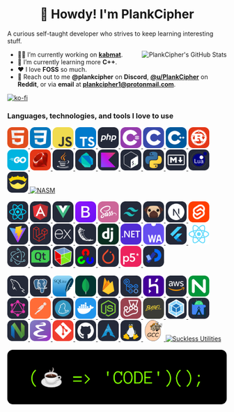 <h1 align="center">👋 Howdy! I'm PlankCipher</h1>

A curious self-taught developer who strives to keep learning interesting stuff.

<img alt="PlankCipher's GitHub Stats" src="https://github-readme-stats.vercel.app/api?username=plankcipher&count_private=true&show_icons=true&include_all_commits=true&theme=chartreuse-dark&custom_title=PlankCipher's%20GitHub%20Stats&hide_border=true&border_radius=13&rank_icon=github" align="right" />

- 👨‍💻 I’m currently working on [**kabmat**](https://github.com/PlankCipher/kabmat).
- 🌱 I’m currently learning more **C++**.
- ❤️ I love **FOSS** so much.
- 💬 Reach out to me **@plankcipher** on **Discord**, [**@u/PlankCipher**](https://www.reddit.com/u/PlankCipher) on **Reddit**, or via **email** at **plankcipher1@protonmail.com**.

[![ko-fi](https://ko-fi.com/img/githubbutton_sm.svg)](https://ko-fi.com/Y8Y4HZ5S3)

### Languages, technologies, and tools I love to use

<!-- HTML -->
<a href="https://developer.mozilla.org/en-us/docs/Web/HTML">
  <img alt="HTML5" src="./assets/icons/html.svg" width="48" height="48" />
</a>

<!-- CSS -->
<a href="https://developer.mozilla.org/en-us/docs/Web/CSS">
  <img alt="CSS3" src="./assets/icons/css.svg" width="48" height="48" />
</a>

<!-- JavaScript -->
<a href="https://developer.mozilla.org/en-us/docs/Web/JavaScript">
  <img alt="JavaScript" src="./assets/icons/js.svg" width="48" height="48" />
</a>

<!-- TypeScript -->
<a href="https://www.typescriptlang.org/">
  <img alt="TypeScript" src="./assets/icons/ts.svg" width="48" height="48" />
</a>

<!-- PHP -->
<a href="https://www.php.net/">
  <img alt="PHP" src="./assets/icons/php.svg" width="48" height="48" />
</a>

<!-- C# -->
<a href="https://learn.microsoft.com/en-us/dotnet/csharp/">
  <img alt="C#" src="./assets/icons/csharp.svg" width="48" height="48" />
</a>

<!-- C -->
<a href="https://en.wikipedia.org/wiki/C_(programming_language)">
  <img alt="C" src="./assets/icons/c.svg" width="48" height="48" />
</a>

<!-- C++ -->
<a href="https://isocpp.org/">
  <img alt="C++" src="./assets/icons/cpp.svg" width="48" height="48" />
</a>

<!-- Rust -->
<a href="https://www.rust-lang.org/">
  <img alt="Rust" src="./assets/icons/rust.svg" width="48" height="48" />
</a>

<!-- Go -->
<a href="https://go.dev/">
  <img alt="Go" src="./assets/icons/go.svg" width="48" height="48" />
</a>

<!-- Ruby -->
<a href="https://www.ruby-lang.org/en/">
  <img alt="Ruby" src="./assets/icons/ruby.svg" width="48" height="48" />
</a>

<!-- Java -->
<a href="https://www.oracle.com/java/">
  <img alt="Java" src="./assets/icons/java.svg" width="48" height="48" />
</a>

<!-- Dart -->
<a href="https://dart.dev/">
  <img alt="Dart" src="./assets/icons/dart.svg" width="48" height="48" />
</a>

<!-- Kotlin -->
<a href="https://kotlinlang.org/">
  <img alt="Kotlin" src="./assets/icons/kotlin.svg" width="48" height="48" />
</a>

<!-- Bash -->
<a href="https://www.gnu.org/software/bash/">
  <img alt="Bash" src="./assets/icons/bash.svg" width="48" height="48" />
</a>

<!-- Python -->
<a href="https://www.python.org/">
  <img alt="Python" src="./assets/icons/python.svg" width="48" height="48" />
</a>

<!-- Markdown -->
<a href="https://daringfireball.net/projects/markdown/">
  <img alt="Markdown" src="./assets/icons/markdown.svg" width="48" height="48" />
</a>

<!-- Lua -->
<a href="https://www.lua.org/about.html">
  <img alt="Lua" src="./assets/icons/lua.svg" width="48" height="48" />
</a>

<!-- Nim -->
<a href="https://nim-lang.org/">
  <img alt="Nim" src="./assets/icons/nim.svg" width="48" height="48" />
</a>

<!-- NASM -->
<a href="https://www.nasm.us/">
  <img alt="NASM" src="https://www.nasm.us/images/nasm.png" width="48" height="48" />
</a>

<br />
<br />

<!-- React -->
<a href="https://reactjs.org/">
  <img alt="React" src="./assets/icons/react.svg" width="48" height="48" />
</a>

<!-- AngularJS -->
<a href="https://angular.io/">
  <img alt="AngularJS" src="./assets/icons/angular.svg" width="48" height="48" />
</a>

<!-- Vuejs -->
<a href="https://vuejs.org/">
  <img alt="Vuejs" src="./assets/icons/vuejs.svg" width="48" height="48" />
</a>

<!-- Bootstrap -->
<a href="https://getbootstrap.com/">
  <img alt="Bootstrap" src="./assets/icons/bootstrap.svg" width="48" height="48" />
</a>

<!-- Sass -->
<a href="https://sass-lang.com/">
  <img alt="Sass" src="./assets/icons/sass.svg" width="48" height="48" />
</a>

<!-- Tailwind -->
<a href="https://tailwindcss.com/">
  <img alt="Tailwind" src="./assets/icons/tailwind.svg" width="48" height="48" />
</a>

<!-- Pug -->
<a href="https://pugjs.org/api/getting-started.html">
  <img alt="Pug" src="./assets/icons/pug.svg" width="48" height="48" />
</a>

<!-- NextJS -->
<a href="https://nextjs.org/">
  <img alt="NextJS" src="./assets/icons/nextjs.svg" width="48" height="48" />
</a>

<!-- Svelte -->
<a href="https://svelte.dev/">
  <img alt="Svelte" src="./assets/icons/svelte.svg" width="48" height="48" />
</a>

<!-- Vite -->
<a href="https://vitejs.dev/">
  <img alt="Vite" src="./assets/icons/vite.svg" width="48" height="48" />
</a>

<!-- Laravel -->
<a href="https://laravel.com/">
  <img alt="Laravel" src="./assets/icons/laravel.svg" width="48" height="48" />
</a>

<!-- Express -->
<a href=https://expressjs.com/>
  <img alt="Express.js" src="./assets/icons/express.svg" width="48" height="48" />
</a>

<!-- Flask -->
<a href="https://palletsprojects.com/p/flask/">
  <img alt="Flask" src="./assets/icons/flask.svg" width="48" height="48" />
</a>

<!-- Django -->
<a href="https://www.djangoproject.com/">
  <img alt="Django" src="./assets/icons/django.svg" width="48" height="48" />
</a>

<!-- DotNet -->
<a href="https://dotnet.microsoft.com/en-us/">
  <img alt="DotNet" src="./assets/icons/dotnet.svg" width="48" height="48" />
</a>

<!-- WASM -->
<a href="https://webassembly.org/">
  <img alt="WASM" src="./assets/icons/wasm.svg" width="48" height="48" />
</a>

<!-- Flutter -->
<a href="https://flutter.dev/">
  <img alt="Flutter" src="./assets/icons/flutter.svg" width="48" height="48" />
</a>

<!-- React Native -->
<a href="https://reactnative.dev/">
  <img alt="React Native" src="https://raw.githubusercontent.com/devicons/devicon/master/icons/react/react-original.svg" width="48" height="48" />
</a>

<!-- Electron -->
<a href="https://www.electronjs.org/">
  <img alt="Electron" src="./assets/icons/electron.svg" width="48" height="48" />
</a>

<!-- Qt -->
<a href="https://www.qt.io/">
  <img alt="Qt" src="./assets/icons/qt.svg" width="48" height="48" />
</a>

<!-- GTK -->
<a href="https://www.gtk.org/">
  <img alt="GTK" src="./assets/icons/gtk.svg" width="48" height="48" />
</a>

<!-- OpenCV -->
<a href="https://opencv.org/">
  <img alt="OpenCV" src="./assets/icons/opencv.svg" width="48" height="48" />
</a>

<!-- PyTorch -->
<a href="https://pytorch.org/">
  <img alt="PyTorch" src="./assets/icons/pytorch.svg" width="48" height="48" />
</a>

<!-- P5JS -->
<a href="https://p5js.org/">
  <img alt="P5JS" src="./assets/icons/p5js.svg" width="48" height="48" />
</a>

<!-- Processing -->
<a href="https://processing.org/">
  <img alt="Processing" src="./assets/icons/processing.svg" width="48" height="48" />
</a>

<br />
<br />

<!-- MySQL -->
<a href="https://www.mysql.com/">
  <img alt="MySQL" src="./assets/icons/mysql.svg" width="48" height="48" />
</a>

<!-- PostgreSQL -->
<a href="https://www.postgresql.org/">
  <img alt="PostgreSQL" src="./assets/icons/postgresql.svg" width="48" height="48" />
</a>

<!-- SQLite -->
<a href="https://www.sqlite.org/index.html">
  <img alt="SQLite" src="./assets/icons/sqlite.svg" width="48" height="48" />
</a>

<!-- MongoDB -->
<a href="https://www.mongodb.com/">
  <img alt="MongoDB" src="./assets/icons/mongodb.svg" width="48" height="48" />
</a>

<!-- Firebase -->
<a href="https://firebase.google.com/">
  <img alt="Firebase" src="./assets/icons/firebase.svg" width="48" height="48" />
</a>

<!-- GitHub Actions -->
<a href="https://github.com/features/actions">
  <img alt="GitHub Actions" src="./assets/icons/githubactions.svg" width="48" height="48" />
</a>

<!-- Heroku -->
<a href="https://www.heroku.com/">
  <img alt="Heroku" src="./assets/icons/heroku.svg" width="48" height="48" />
</a>

<!-- AWS -->
<a href="https://aws.amazon.com/">
  <img alt="AWS" src="./assets/icons/aws.svg" width="48" height="48" />
</a>

<!-- Nginx -->
<a href="https://nginx.org/en/">
  <img alt="Nginx" src="./assets/icons/nginx.svg" width="48" height="48" />
</a>

<!-- GraphQL -->
<a href="https://graphql.org/">
  <img alt="GraphQL" src="./assets/icons/graphql.svg" width="48" height="48" />
</a>

<!-- Postman -->
<a href="https://www.postman.com/">
  <img alt="Postman" src="./assets/icons/postman.svg" width="48" height="48" />
</a>

<!-- Yarn -->
<a href="https://yarnpkg.com/">
  <img alt="Yarn" src="./assets/icons/yarn.svg" width="48" height="48" />
</a>

<!-- Docker -->
<a href="https://www.docker.com/">
  <img alt="Docker" src="./assets/icons/docker.svg" width="48" height="48" />
</a>

<!-- Node.js -->
<a href="https://nodejs.org/en/">
  <img alt="Node.js" src="./assets/icons/node.svg" width="48" height="48" />
</a>

<!-- Jest -->
<a href="https://jestjs.io/">
  <img alt="Jest" src="./assets/icons/jest.svg" width="48" height="48" />
</a>

<!-- Babel -->
<a href="https://babeljs.io/">
  <img alt="Babel JS" src="./assets/icons/babel.svg" width="48" height="48" />
</a>

<!-- Webpack -->
<a href="https://webpack.js.org/">
  <img alt="Webpack" src="./assets/icons/webpack.svg" width="48" height="48" />
</a>

<!-- Android Studio -->
<a href="https://developer.android.com/studio">
  <img alt="Android Studio" src="./assets/icons/androidstudio.svg" width="48" height="48" />
</a>

<!-- Neovim -->
<a href="https://neovim.io/">
  <img alt="Neovim" src="./assets/icons/neovim.svg" width="48" height="48" />
</a>

<!-- Emacs -->
<a href="https://www.gnu.org/software/emacs/">
  <img alt="Emacs" src="./assets/icons/emacs.svg" width="48" height="48" />
</a>

<!-- Git -->
<a href="https://git-scm.com/">
  <img alt="Git" src="./assets/icons/git.svg" width="48" height="48" />
</a>

<!-- GitHub -->
<a href="https://github.com/">
  <img alt="GitHub" src="./assets/icons/github.svg" width="48" height="48" />
</a>

<!-- Arch -->
<a href="https://archlinux.org/">
  <img alt="Archlinux" src="./assets/icons/arch.svg" width="48" height="48" />
</a>

<!-- Linux -->
<a href="https://www.kernel.org/">
  <img alt="Linux" src="./assets/icons/linux.svg" width="48" height="48" />
</a>

<!-- GCC -->
<a href="https://gcc.gnu.org/">
  <img alt="GCC" src="https://raw.githubusercontent.com/devicons/devicon/master/icons/gcc/gcc-original.svg" width="48" height="48" />
</a>

<!-- Suckless Utilities -->
<a href="https://suckless.org">
  <img alt="Suckless Utilities" src="https://upload.wikimedia.org/wikipedia/commons/1/1a/Suckless_logo.svg" width="48" height="48" />
</a>

<br />
<br />

<img alt="banner of a coffee to code IIFE" src="./assets/code_snippet.png" style="border-radius: 13px;" />
